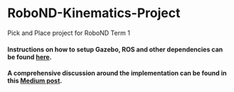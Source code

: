 # RoboND-Kinematics-Project
Pick and Place project for RoboND Term 1


#### Instructions on how to setup Gazebo, ROS and other dependencies can be found [here](./README_Udacity.md).

#### A comprehensive discussion around the implementation can be found in this [Medium post](https://medium.com/@fernandojaruchenunes/udacity-robotics-nd-project-2-robotic-arm-pick-place-71af9c9ba519).
